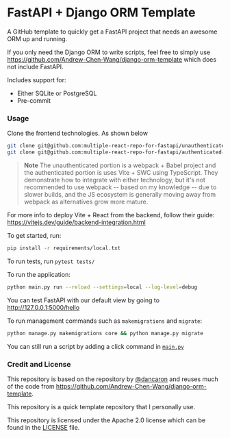 # FastAPI + Django ORM Template

A GitHub template to quickly get a FastAPI project
that needs an awesome ORM up and running.

If you only need the Django ORM to write scripts,
feel free to simply use https://github.com/Andrew-Chen-Wang/django-orm-template
which does not include FastAPI.

Includes support for:
- Either SQLite or PostgreSQL
- Pre-commit

### Usage

Clone the frontend technologies. As shown below

```bash
git clone git@github.com:multiple-react-repo-for-fastapi/unauthenticated-react-webpack.git frontend
git clone git@github.com:multiple-react-repo-for-fastapi/authenticated-react-vite.git frontend
```

> **Note**
> The unauthenticated portion is a webpack + Babel project and the authenticated portion
> is uses Vite + SWC using TypeScript. They demonstrate how to integrate with either
> technology, but it's not recommended to use webpack -- based on my knowledge -- due to
> slower builds, and the JS ecosystem is generally moving away from webpack as 
> alternatives grow more mature.

For more info to deploy Vite + React from the backend, follow their guide:
https://vitejs.dev/guide/backend-integration.html

To get started, run:

```bash
pip install -r requirements/local.txt
```

To run tests, run `pytest tests/`

To run the application:

```bash
python main.py run --reload --settings=local --log-level=debug
```

You can test FastAPI with our default view by going to http://127.0.0.1:5000/hello

To run management commands such as `makemigrations` and `migrate`:

```bash
python manage.py makemigrations core && python manage.py migrate
```

You can still run a script by adding a click command in [`main.py`](./main.py)

### Credit and License

This repository is based on the repository
by [@dancaron](https://github.com/dancaron/Django-ORM)
and reuses much of the code from https://github.com/Andrew-Chen-Wang/django-orm-template.

This repository is a quick template repository that I personally use.

This repository is licensed under the Apache 2.0 license
which can be found in the [LICENSE](./LICENSE) file.
